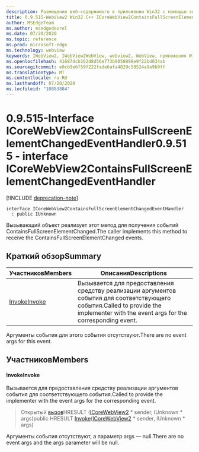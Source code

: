 ```yaml
---
description: Размещение веб-содержимого в приложении Win32 с помощью элемента управления Microsoft Edge WebView2
title: 0.9.515-WebView2 Win32 C++ ICoreWebView2ContainsFullScreenElementChangedEventHandler
author: MSEdgeTeam
ms.author: msedgedevrel
ms.date: 07/20/2020
ms.topic: reference
ms.prod: microsoft-edge
ms.technology: webview
keywords: IWebView2, IWebView2WebView, webview2, WebView, приложения Win32, Win32, EDGE, ICoreWebView2, ICoreWebView2Controller, элемент управления "веб-браузер", HTML Edge
ms.openlocfilehash: 41687dcb162d8d56e773b9050898e9f22bd034ab
ms.sourcegitcommit: e0cb9e6f59f222fade6afa4829c59524a9a9b9ff
ms.translationtype: MT
ms.contentlocale: ru-RU
ms.lasthandoff: 07/20/2020
ms.locfileid: "10883884"
---
```

# <span data-ttu-id="79321-104">0.9.515-Interface ICoreWebView2ContainsFullScreenElementChangedEventHandler</span><span class="sxs-lookup"><span data-stu-id="79321-104">0.9.515 - interface ICoreWebView2ContainsFullScreenElementChangedEventHandler</span></span> 

[!INCLUDE [deprecation-note](../../includes/deprecation-note.md)]

```
interface ICoreWebView2ContainsFullScreenElementChangedEventHandler
  : public IUnknown
```

<span data-ttu-id="79321-105">Вызывающий объект реализует этот метод для получения событий ContainsFullScreenElementChanged.</span><span class="sxs-lookup"><span data-stu-id="79321-105">The caller implements this method to receive the ContainsFullScreenElementChanged events.</span></span>

## <span data-ttu-id="79321-106">Краткий обзор</span><span class="sxs-lookup"><span data-stu-id="79321-106">Summary</span></span>

 <span data-ttu-id="79321-107">Участников</span><span class="sxs-lookup"><span data-stu-id="79321-107">Members</span></span>                        | <span data-ttu-id="79321-108">Описания</span><span class="sxs-lookup"><span data-stu-id="79321-108">Descriptions</span></span>
--------------------------------|---------------------------------------------
[<span data-ttu-id="79321-109">Invoke</span><span class="sxs-lookup"><span data-stu-id="79321-109">Invoke</span></span>](#invoke) | <span data-ttu-id="79321-110">Вызывается для предоставления средству реализации аргументов события для соответствующего события.</span><span class="sxs-lookup"><span data-stu-id="79321-110">Called to provide the implementer with the event args for the corresponding event.</span></span>

<span data-ttu-id="79321-111">Аргументы события для этого события отсутствуют.</span><span class="sxs-lookup"><span data-stu-id="79321-111">There are no event args for this event.</span></span>

## <span data-ttu-id="79321-112">Участников</span><span class="sxs-lookup"><span data-stu-id="79321-112">Members</span></span>

#### <span data-ttu-id="79321-113">Invoke</span><span class="sxs-lookup"><span data-stu-id="79321-113">Invoke</span></span> 

<span data-ttu-id="79321-114">Вызывается для предоставления средству реализации аргументов события для соответствующего события.</span><span class="sxs-lookup"><span data-stu-id="79321-114">Called to provide the implementer with the event args for the corresponding event.</span></span>

> <span data-ttu-id="79321-115">Открытый [вызов](#invoke)HRESULT ([ICoreWebView2](icorewebview2.md) \* sender, IUnknown \* args)</span><span class="sxs-lookup"><span data-stu-id="79321-115">public HRESULT [Invoke](#invoke)([ICoreWebView2](icorewebview2.md) \* sender, IUnknown \* args)</span></span>

<span data-ttu-id="79321-116">Аргументы события отсутствуют, а параметр args — null.</span><span class="sxs-lookup"><span data-stu-id="79321-116">There are no event args and the args parameter will be null.</span></span>

